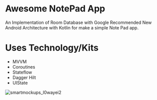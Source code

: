 # Awesome NotePad App
An Implementation of Room Database with Google Recommended New Android Architecture with Kotlin for make a simple Note Pad app.

# Uses Technology/Kits
* MVVM
* Coroutines
* Stateflow
* Dagger Hilt
* UIState

![smartmockups_l0wayei2](https://user-images.githubusercontent.com/22006238/158990261-410fd475-fc86-4695-bff4-56b022927c22.jpg)
